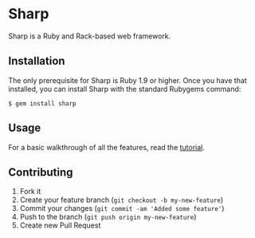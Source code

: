 # Sharp

Sharp is a Ruby and Rack-based web framework.

## Installation

The only prerequisite for Sharp is Ruby 1.9 or higher.  Once you have that installed, you can install Sharp with the standard Rubygems command:

    $ gem install sharp

## Usage

For a basic walkthrough of all the features, read the [tutorial](TUTORIAL.md).

## Contributing

1. Fork it
2. Create your feature branch (`git checkout -b my-new-feature`)
3. Commit your changes (`git commit -am 'Added some feature'`)
4. Push to the branch (`git push origin my-new-feature`)
5. Create new Pull Request
